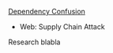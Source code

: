 [Dependency Confusion](https://medium.com/@alex.birsan/dependency-confusion-4a5d60fec610)

* Web: Supply Chain Attack


Research blabla
